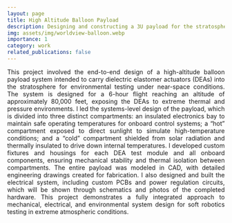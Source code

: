 ```yaml
---
layout: page
title: High Altitude Balloon Payload
description: Designing and constructing a 3U payload for the stratosphere
img: assets/img/worldview-balloon.webp
importance: 1
category: work
related_publications: false
---
```


<div style="text-align: justify;">
This project involved the end-to-end design of a high-altitude balloon payload system intended to carry dielectric elastomer actuators (DEAs) into the stratosphere for environmental testing under near-space conditions. The system is designed for a 6-hour flight reaching an altitude of approximately 80,000 feet, exposing the DEAs to extreme thermal and pressure environments. I led the systems-level design of the payload, which is divided into three distinct compartments: an insulated electronics bay to maintain safe operating temperatures for onboard control systems; a “hot” compartment exposed to direct sunlight to simulate high-temperature conditions; and a “cold” compartment shielded from solar radiation and thermally insulated to drive down internal temperatures. I developed custom fixtures and housings for each DEA test module and all onboard components, ensuring mechanical stability and thermal isolation between compartments. The entire payload was modeled in CAD, with detailed engineering drawings created for fabrication. I also designed and built the electrical system, including custom PCBs and power regulation circuits, which will be shown through schematics and photos of the completed hardware. This project demonstrates a fully integrated approach to mechanical, electrical, and environmental system design for soft robotics testing in extreme atmospheric conditions.
</div>

